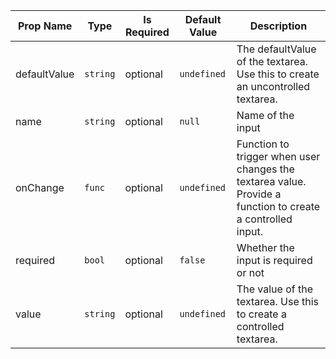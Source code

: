 | Prop Name | Type | Is Required | Default Value | Description | 
|-|-|-|-|-|
| defaultValue | `string`  | optional | `undefined` | The defaultValue of the textarea. Use this to create an uncontrolled textarea. |
| name | `string`  | optional | `null` | Name of the input |
| onChange | `func`  | optional | `undefined` | Function to trigger when user changes the textarea value. Provide a function to create a controlled input. |
| required | `bool`  | optional | `false` | Whether the input is required or not |
| value | `string`  | optional | `undefined` | The value of the textarea. Use this to create a controlled textarea. |